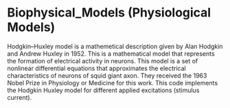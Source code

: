 # Biophysical_Models (Physiological Models)
Hodgkin–Huxley model is a mathemetical description given by Alan Hodgkin and Andrew Huxley in 1952. This is a mathematical model that represents the formation of electrical activity in neurons. This model is a set of nonlinear differential equations that approximates the electrical characteristics of neurons of squid giant axon. They received the 1963 Nobel Prize in Physiology or Medicine for this work. This code implements the Hodgkin Huxley model for different applied excitations (stimulus current).
